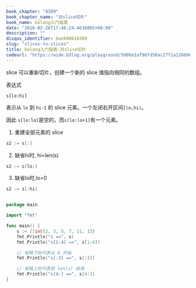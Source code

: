 ```yaml
---
book_chapter: "0309"
book_chapter_name: "对slice切片"
book_name: Golang入门指南
date: "2016-02-26T17:46:24.4638005+08:00"
description: ""
disqus_identifier: book00010309
slug: "slices-to-slices"
title: Golang入门指南-对slice切片
codeurl: "https://wide.b3log.org/playground/5006e1af96fd58ac27f1a1266869806d.go"
---
```


slice 可以重新切片，创建一个新的 slice 值指向相同的数组。

表达式

	s[lo:hi]

表示从 `lo` 到 `hi-1` 的 slice 元素。一个左闭右开区间`[lo,hi)`。

因此 `s[lo:lo]`是空的，而`s[lo:lo+1]`有一个元素。


1. 重建全部元素的 slice
```go
s2 := s[:]
```

2. 缺省hi时, hi=len(s)
```go
s2 := s[lo:]
```

3. 缺省lo时,lo=0
```go	
s2 := s[:hi]
```
 

```go

package main

import "fmt"

func main() {
	s := []int{2, 3, 5, 7, 11, 13}
	fmt.Println("s ==", s)
	fmt.Println("s[1:4] ==", s[1:4])

	// 省略下标代表从 0 开始
	fmt.Println("s[:3] ==", s[:3])

	// 省略上标代表到 len(s) 结束
	fmt.Println("s[4:] ==", s[4:])
}

```

